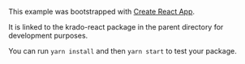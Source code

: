 This example was bootstrapped with [Create React App](https://github.com/facebook/create-react-app).

It is linked to the krado-react package in the parent directory for development purposes.

You can run `yarn install` and then `yarn start` to test your package.
